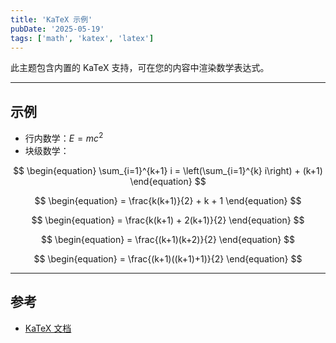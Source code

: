 ```yaml
---
title: 'KaTeX 示例'
pubDate: '2025-05-19'
tags: ['math', 'katex', 'latex']
---
```


此主题包含内置的 KaTeX 支持，可在您的内容中渲染数学表达式。

---

## 示例

- 行内数学：$E = mc^2$
- 块级数学：

$$
\begin{equation}
\sum_{i=1}^{k+1} i = \left(\sum_{i=1}^{k} i\right) + (k+1)
\end{equation}
$$

$$
\begin{equation}
= \frac{k(k+1)}{2} + k + 1
\end{equation}
$$

$$
\begin{equation}
= \frac{k(k+1) + 2(k+1)}{2}
\end{equation}
$$

$$
\begin{equation}
= \frac{(k+1)(k+2)}{2}
\end{equation}
$$

$$
\begin{equation}
= \frac{(k+1)((k+1)+1)}{2}
\end{equation}
$$

---

## 参考

- [KaTeX 文档](https://katex.org/docs/supported.html)
